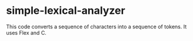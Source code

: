 # simple-lexical-analyzer
This code converts a sequence of characters into a sequence of tokens. It uses Flex and C.
